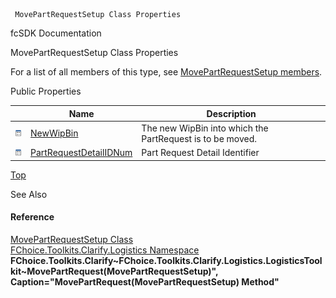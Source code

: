 ﻿     MovePartRequestSetup Class Properties                                                   

fcSDK Documentation

MovePartRequestSetup Class Properties

For a list of all members of this type, see [MovePartRequestSetup members](FChoice.Toolkits.Clarify~FChoice.Toolkits.Clarify.Logistics.MovePartRequestSetup_members.md).

Public Properties

|   | Name | Description |
| --- | --- | --- |
| ![Public Property](dotnetimages/publicProperty.png) | [NewWipBin](FChoice.Toolkits.Clarify~FChoice.Toolkits.Clarify.Logistics.MovePartRequestSetup~NewWipBin.md) | The new WipBin into which the PartRequest is to be moved.   |
| ![Public Property](dotnetimages/publicProperty.png) | [PartRequestDetailIDNum](FChoice.Toolkits.Clarify~FChoice.Toolkits.Clarify.Logistics.MovePartRequestSetup~PartRequestDetailIDNum.md) | Part Request Detail Identifier   |

[Top](#top)

See Also

#### Reference

[MovePartRequestSetup Class](FChoice.Toolkits.Clarify~FChoice.Toolkits.Clarify.Logistics.MovePartRequestSetup.md)  
[FChoice.Toolkits.Clarify.Logistics Namespace](FChoice.Toolkits.Clarify~FChoice.Toolkits.Clarify.Logistics_namespace.md)  
**FChoice.Toolkits.Clarify~FChoice.Toolkits.Clarify.Logistics.LogisticsToolkit~MovePartRequest(MovePartRequestSetup)", Caption="MovePartRequest(MovePartRequestSetup) Method"**